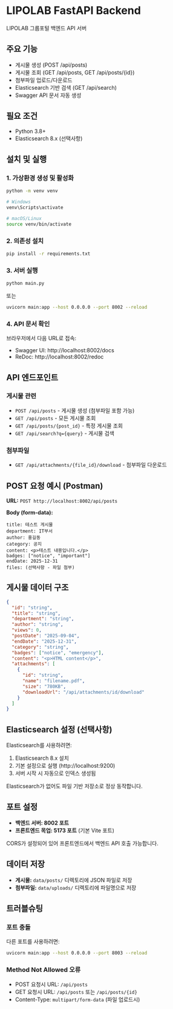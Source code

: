 # LIPOLAB FastAPI Backend

LIPOLAB 그룹포털 백엔드 API 서버

## 주요 기능

- 게시물 생성 (POST /api/posts)
- 게시물 조회 (GET /api/posts, GET /api/posts/{id})
- 첨부파일 업로드/다운로드
- Elasticsearch 기반 검색 (GET /api/search)
- Swagger API 문서 자동 생성

## 필요 조건

- Python 3.8+
- Elasticsearch 8.x (선택사항)

## 설치 및 실행

### 1. 가상환경 생성 및 활성화

```bash
python -m venv venv

# Windows
venv\Scripts\activate

# macOS/Linux
source venv/bin/activate
```

### 2. 의존성 설치

```bash
pip install -r requirements.txt
```

### 3. 서버 실행

```bash
python main.py
```

또는

```bash
uvicorn main:app --host 0.0.0.0 --port 8002 --reload
```

### 4. API 문서 확인

브라우저에서 다음 URL로 접속:
- Swagger UI: http://localhost:8002/docs
- ReDoc: http://localhost:8002/redoc

## API 엔드포인트

### 게시물 관련

- `POST /api/posts` - 게시물 생성 (첨부파일 포함 가능)
- `GET /api/posts` - 모든 게시물 조회
- `GET /api/posts/{post_id}` - 특정 게시물 조회
- `GET /api/search?q={query}` - 게시물 검색

### 첨부파일

- `GET /api/attachments/{file_id}/download` - 첨부파일 다운로드

## POST 요청 예시 (Postman)

**URL:** `POST http://localhost:8002/api/posts`

**Body (form-data):**
```
title: 테스트 게시물
department: IT부서
author: 홍길동
category: 공지
content: <p>테스트 내용입니다.</p>
badges: ["notice", "important"]
endDate: 2025-12-31
files: (선택사항 - 파일 첨부)
```

## 게시물 데이터 구조

```json
{
  "id": "string",
  "title": "string",
  "department": "string", 
  "author": "string",
  "views": 0,
  "postDate": "2025-09-04",
  "endDate": "2025-12-31",
  "category": "string",
  "badges": ["notice", "emergency"],
  "content": "<p>HTML content</p>",
  "attachments": [
    {
      "id": "string",
      "name": "filename.pdf",
      "size": "780KB",
      "downloadUrl": "/api/attachments/id/download"
    }
  ]
}
```

## Elasticsearch 설정 (선택사항)

Elasticsearch를 사용하려면:

1. Elasticsearch 8.x 설치
2. 기본 설정으로 실행 (http://localhost:9200)
3. 서버 시작 시 자동으로 인덱스 생성됨

Elasticsearch가 없어도 파일 기반 저장소로 정상 동작합니다.

## 포트 설정

- **백엔드 서버: 8002 포트**
- **프론트엔드 목업: 5173 포트** (기본 Vite 포트)

CORS가 설정되어 있어 프론트엔드에서 백엔드 API 호출 가능합니다.

## 데이터 저장

- **게시물:** `data/posts/` 디렉토리에 JSON 파일로 저장
- **첨부파일:** `data/uploads/` 디렉토리에 파일명으로 저장

## 트러블슈팅

### 포트 충돌
다른 포트를 사용하려면:
```bash
uvicorn main:app --host 0.0.0.0 --port 8003 --reload
```

### Method Not Allowed 오류
- POST 요청시 URL: `/api/posts`
- GET 요청시 URL: `/api/posts` 또는 `/api/posts/{id}`
- Content-Type: `multipart/form-data` (파일 업로드시)